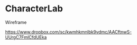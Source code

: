 CharacterLab
============

Wireframe

https://www.dropbox.com/sc/kwmhkmnlbk9vdmc/AACftnwS-UUrgC7FmlCfdUEka
